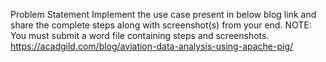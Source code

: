 Problem Statement
Implement the use case present in below blog link and share the complete steps along with
screenshot(s) from your end.
NOTE: You must submit a word file containing steps and screenshots.
https://acadgild.com/blog/aviation-data-analysis-using-apache-pig/
